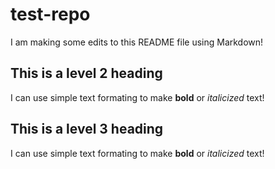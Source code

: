 # test-repo

I am making some edits to this README file using Markdown!

## This is a level 2 heading

I can use simple text formating to make **bold** or *italicized* text!

## This is a level 3 heading

I can use simple text formating to make **bold** or *italicized* text!
